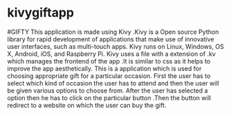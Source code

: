 # kivygiftapp
#GIFTY
This application is made using  Kivy .Kivy is a Open source Python library for rapid development of applications
that make use of innovative user interfaces, such as multi-touch apps. Kivy runs on Linux, Windows, OS X, Android, iOS, and Raspberry Pi.
Kivy uses a file with a extension of .kv which manages the frontend of the app .It is similar to css as it helps to improve the app aesthetically.
This is a application which is used for choosing appropriate gift for a particular occasion.
First the user has to select which kind of occasion the user has to attend and then the user will be given various options to choose from.
After the user has selected a option then he has to click on the particular button .Then the button will redirect to a website on which the user can buy the gift.

